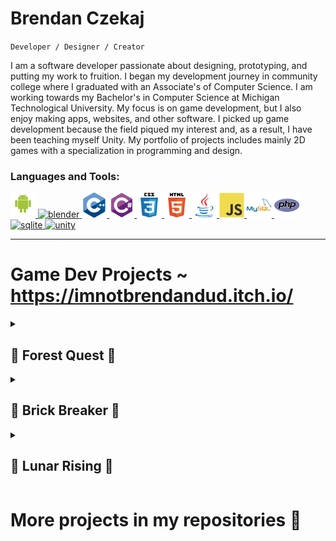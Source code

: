 # Brendan Czekaj
`Developer / Designer / Creator`

I am a software developer passionate about designing, prototyping, and putting my work to fruition. I began my development journey in community college where I graduated with an Associate's of Computer Science. I am working towards my Bachelor's in Computer Science at Michigan Technological University. My focus is on game development, but I also enjoy making apps, websites, and other software. I picked up game development because the field piqued my interest and, as a result, I have been teaching myself Unity. My portfolio of projects includes mainly 2D games with a specialization in programming and design.
<h3 align="left">Languages and Tools:</h3>
<p align="left"> <a href="https://developer.android.com" target="_blank" rel="noreferrer"> <img src="https://raw.githubusercontent.com/devicons/devicon/master/icons/android/android-original-wordmark.svg" alt="android" width="40" height="40"/> </a> <a href="https://www.blender.org/" target="_blank" rel="noreferrer"> <img src="https://download.blender.org/branding/community/blender_community_badge_white.svg" alt="blender" width="40" height="40"/> </a> <a href="https://www.w3schools.com/cpp/" target="_blank" rel="noreferrer"> <img src="https://raw.githubusercontent.com/devicons/devicon/master/icons/cplusplus/cplusplus-original.svg" alt="cplusplus" width="40" height="40"/> </a> <a href="https://www.w3schools.com/cs/" target="_blank" rel="noreferrer"> <img src="https://raw.githubusercontent.com/devicons/devicon/master/icons/csharp/csharp-original.svg" alt="csharp" width="40" height="40"/> </a> <a href="https://www.w3schools.com/css/" target="_blank" rel="noreferrer"> <img src="https://raw.githubusercontent.com/devicons/devicon/master/icons/css3/css3-original-wordmark.svg" alt="css3" width="40" height="40"/> </a> <a href="https://www.w3.org/html/" target="_blank" rel="noreferrer"> <img src="https://raw.githubusercontent.com/devicons/devicon/master/icons/html5/html5-original-wordmark.svg" alt="html5" width="40" height="40"/> </a> <a href="https://www.java.com" target="_blank" rel="noreferrer"> <img src="https://raw.githubusercontent.com/devicons/devicon/master/icons/java/java-original.svg" alt="java" width="40" height="40"/> </a> <a href="https://developer.mozilla.org/en-US/docs/Web/JavaScript" target="_blank" rel="noreferrer"> <img src="https://raw.githubusercontent.com/devicons/devicon/master/icons/javascript/javascript-original.svg" alt="javascript" width="40" height="40"/> </a> <a href="https://www.mysql.com/" target="_blank" rel="noreferrer"> <img src="https://raw.githubusercontent.com/devicons/devicon/master/icons/mysql/mysql-original-wordmark.svg" alt="mysql" width="40" height="40"/> </a> <a href="https://www.php.net" target="_blank" rel="noreferrer"> <img src="https://raw.githubusercontent.com/devicons/devicon/master/icons/php/php-original.svg" alt="php" width="40" height="40"/> </a> <a href="https://www.sqlite.org/" target="_blank" rel="noreferrer"> <img src="https://www.vectorlogo.zone/logos/sqlite/sqlite-icon.svg" alt="sqlite" width="40" height="40"/> </a> <a href="https://unity.com/" target="_blank" rel="noreferrer"> <img src="https://www.vectorlogo.zone/logos/unity3d/unity3d-icon.svg" alt="unity" width="40" height="40"/> </a> </p>

---

# Game Dev Projects ~ https://imnotbrendandud.itch.io/
<details> 
  <summary>
    
  ## :evergreen_tree: Forest Quest :evergreen_tree:
    
  </summary>

**Forest Quest is a 2D top-down role-playing game inspired by The Legend of Zelda. The game was developed as a school project requiring our 5-man team to finish within 4 weeks. There were no constraints to the project other than the deadline. This meant that our team could make any game we wanted. But first, we had to propose an idea to our professor. Working on the project was a treat, providing me with stress, anxiety, and self-doubt (Nice!).  With hours of hard work and dedication, the team was able to pull off a miracle and get it done. We received positive feedback on the game, but it still has many bugs that I will leave untouched for the memories. Anyways, that is Forest Quest. Shoutout to the team for putting the project to fruition and our professor for believing in us. What an opportunity it was to work on this project all the while cooperating on a team, adapting to a deadline, and handling stress.**
  
![Forest Quest](https://user-images.githubusercontent.com/81782166/198699695-655c63ec-7d3d-4d21-8fe4-047f72a2d349.png)

![FQDemonstration](https://user-images.githubusercontent.com/81782166/200076719-fc061a2c-1c0a-4198-87a1-f6d75b90d1f4.gif)
</details>

<details>
<summary> 
  
 ## 🧱 Brick Breaker 🧱 
 
</summary>

**This Brickbreaker remake is my first game with stylized art. The game has 3 powerups, a scoring system, and a game over screen. Simple but addictive, Brickbreaker has a smooth and polished flow to it.**

![BrickBreakerDem](https://user-images.githubusercontent.com/81782166/204042132-ef579994-60fd-4fd5-87d3-83c590ed95ee.gif)
![BrickBreakerDem2](https://user-images.githubusercontent.com/81782166/204042154-ea14e1d5-3119-4b11-ada8-1354b3375966.gif)
</details>

<details>
<summary>
  
## 🌙 Lunar Rising 🚀

</summary>

***Details and download link posted at: https://huskygamedev.itch.io/lunar-rising***

</details>

# More projects in my repositories 🙂
